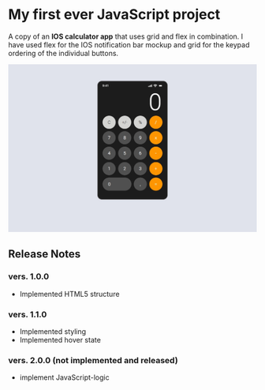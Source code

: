 # My first ever JavaScript project

A copy of an **IOS calculator app** that uses grid and flex in combination. I have used flex for the IOS notification bar mockup and grid for the keypad ordering of the individual buttons.

![preview of a IOS calculator clone](/Design/SnapShot.jpg)

## Release Notes

### vers. 1.0.0

- Implemented HTML5 structure

### vers. 1.1.0

- Implemented styling
- Implemented hover state

### vers. 2.0.0 (not implemented and released)

- implement JavaScript-logic

